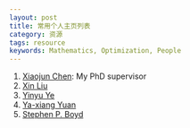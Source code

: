 ```yaml
---
layout: post
title: 常用个人主页列表
category: 资源
tags: resource
keywords: Mathematics, Optimization, People
---
```


1. [Xiaojun Chen](http://www.polyu.edu.hk/ama/staff/xjchen/ChenXJ.htm): My PhD supervisor
2. [Xin Liu](http://lsec.cc.ac.cn/~liuxin/)
3. [Yinyu Ye]()
4. [Ya-xiang Yuan]()
5. [Stephen P. Boyd]()